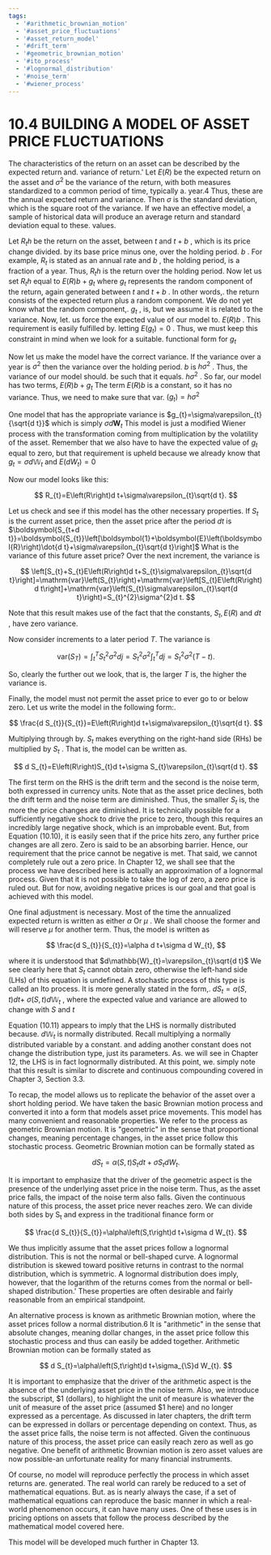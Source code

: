 ```yaml
---
tags:
  - '#arithmetic_brownian_motion'
  - '#asset_price_fluctuations'
  - '#asset_return_model'
  - '#drift_term'
  - '#geometric_brownian_motion'
  - '#ito_process'
  - '#lognormal_distribution'
  - '#noise_term'
  - '#wiener_process'
---
```

# 10.4 BUILDING A MODEL OF ASSET PRICE FLUCTUATIONS

The characteristics of the return on an asset can be described by the expected return and. variance of return.' Let $E(R)$ be the expected return on the asset and $\sigma^{2}$ be the variance of the return, with both measures standardized to a common period of time, typically a. year.4 Thus, these are the annual expected return and variance. Then $\sigma$ is the standard deviation, which is the square root of the variance. If we have an effective model, a sample of historical data will produce an average return and standard deviation equal to these. values.

Let $R_{t}h$ be the return on the asset, between $t$ and $t+b$ , which is its price change divided. by its base price minus one, over the holding period. $b$ . For example, $R_{t}$ is stated as an annual rate and $b$ , the holding period, is a fraction of a year. Thus, $R_{t}h$ is the return over the holding period. Now let us set $R_{t}h$ equal to $E(R)b+g_{t}$ where $g_{t}$ represents the random component of the return, again generated between $t$ and $t+b$ . In other words,. the return consists of the expected return plus a random component. We do not yet know what the random component,. $g_{t}$ , is, but we assume it is related to the variance. Now, let. us force the expected value of our model to. $E(R)b$ . This requirement is easily fulfilled by. letting $E\left(g_{t}\right)=0$ . Thus, we must keep this constraint in mind when we look for a suitable. functional form for $g_{t}$

Now let us make the model have the correct variance. If the variance over a year is $\sigma^{2}$ then the variance over the holding period. $b$ is $h\sigma^{2}$ . Thus, the variance of our model should. be such that it equals. $h\sigma^{2}$ . So far, our model has two terms, $E(R)b+g_{t}$ The term $E(R)b$ is a constant, so it has no variance. Thus, we need to make sure that var. $\left(g_{t}\right)=h\sigma^{2}$

One model that has the appropriate variance is $g_{t}=\sigma\varepsilon_{t}{\sqrt{d t}}$ which is simply $\sigma d\boldsymbol{W}_{t}$ This model is just a modified Wiener process with the transformation coming from multiplication by the volatility of the asset. Remember that we also have to have the expected value of $g_{t}$ equal to zero, but that requirement is upheld because we already know that $g_{t}=\sigma d\mathbb{W}_{t}$ and $E\left(d W_{t}\right)=0$

Now our model looks like this:

$$
R_{t}=E\left(R\right)d t+\sigma\varepsilon_{t}\sqrt{d t}.
$$

Let us check and see if this model has the other necessary properties. If $S_{t}$ is the current asset price, then the asset price after the period $d t$ is $\boldsymbol{S_{t+d t}}=\boldsymbol{S_{t}}\left[\boldsymbol{1}+\boldsymbol{E}\left(\boldsymbol{R}\right)\dot{d t}+\sigma\varepsilon_{t}\sqrt{d t}\right]$ What is the variance of this future asset price? Over the next increment, the variance is

$$
\left[S_{t}+S_{t}E\left(R\right)d t+S_{t}\sigma\varepsilon_{t}\sqrt{d t}\right]=\mathrm{var}\left(S_{t}\right)+\mathrm{var}\left[S_{t}E\left(R\right)d t\right]+\mathrm{var}\left(S_{t}\sigma\varepsilon_{t}\sqrt{d t}\right)=S_{t}^{2}\sigma^{2}d t.
$$

Note that this result makes use of the fact that the constants, $S_{t},E(R)$ and $d t$ , have zero variance.

Now consider increments to a later period $T.$ The variance is

$$
\mathrm{var}\left(S_{T}\right)=\int_{t}^{T}S_{t}^{2}\sigma^{2}d j=S_{t}^{2}\sigma^{2}\int_{t}^{T}d j=S_{t}^{2}\sigma^{2}\left(T-t\right).
$$

So, clearly the further out we look, that is, the larger $T$ is, the higher the variance is.

Finally, the model must not permit the asset price to ever go to or below zero. Let us write the model in the following form:.

$$
\frac{d S_{t}}{S_{t}}=E\left(R\right)d t+\sigma\varepsilon_{t}\sqrt{d t}.
$$

Multiplying through by. $S_{t}$ makes everything on the right-hand side (RHs) be multiplied by $S_{t}$ . That is, the model can be written as.

$$
d S_{t}=E\left(R\right)S_{t}d t+\sigma S_{t}\varepsilon_{t}\sqrt{d t}.
$$

The first term on the RHS is the drift term and the second is the noise term, both expressed in currency units. Note that as the asset price declines, both the drift term and the noise term are diminished. Thus, the smaller $S_{t}$ is, the more the price changes are diminished. It is technically possible for a sufficiently negative shock to drive the price to zero, though this requires an incredibly large negative shock, which is an improbable event. But, from Equation (10.10), it is easily seen that if the price hits zero, any further price changes are all zero. Zero is said to be an absorbing barrier. Hence, our requirement that the price cannot be negative is met. That said, we cannot completely rule out a zero price. In Chapter 12, we shall see that the process we have described here is actually an approximation of a lognormal process. Given that it is not possible to take the log of zero, a zero price is ruled out. But for now, avoiding negative prices is our goal and that goal is achieved with this model.

One final adjustment is necessary. Most of the time the annualized expected return is written as either $\alpha$ Or $\mu$ . We shall choose the former and will reserve $\mu$ for another term. Thus, the model is written as

$$
\frac{d S_{t}}{S_{t}}=\alpha d t+\sigma d W_{t},
$$

where it is understood that $d\mathbb{W}_{t}=\varepsilon_{t}\sqrt{d t}$ We see clearly here that $S_{t}$ cannot obtain zero, otherwise the left-hand side (LHs) of this equation is undefined. A stochastic process of this type is called an Ito process. It is more generally stated in the form,. $d S_{t}=\alpha\left(S,t\right)d t+$ $\sigma\left(S,t\right)d\mathbb{W}_{t}$ , where the expected value and variance are allowed to change with $S$ and $t$

Equation (10.11) appears to imply that the LHS is normally distributed because. $d\mathbb{W}_{t}$ is normally distributed. Recall multiplying a normally distributed variable by a constant. and adding another constant does not change the distribution type, just its parameters. As. we will see in Chapter 12, the LHS is in fact lognormally distributed. At this point, we. simply note that this result is similar to discrete and continuous compounding covered in Chapter 3, Section 3.3.

To recap, the model allows us to replicate the behavior of the asset over a short holding period. We have taken the basic Brownian motion process and converted it into a form that models asset price movements. This model has many convenient and reasonable properties. We refer to the process as geometric Brownian motion. It is "geometric" in the sense that proportional changes, meaning percentage changes, in the asset price follow this stochastic process. Geometric Brownian motion can be formally stated as

$$
d S_{t}=\alpha\left(S,t\right)S_{t}d t+\sigma S_{t}d W_{t}.
$$

It is important to emphasize that the driver of the geometric aspect is the presence of the underlying asset price in the noise term. Thus, as the asset price falls, the impact of the noise term also falls. Given the continuous nature of this process, the asset price never reaches zero. We can divide both sides by $\mathrm{S_{t}}$ and express in the traditional finance form or

$$
\frac{d S_{t}}{S_{t}}=\alpha\left(S,t\right)d t+\sigma d W_{t}.
$$

We thus implicitly assume that the asset prices follow a lognormal distribution. This is not the normal or bell-shaped curve. A lognormal distribution is skewed toward positive returns in contrast to the normal distribution, which is symmetric. A lognormal distribution does imply, however, that the logarithm of the returns comes from the normal or bell-shaped distribution.' These properties are often desirable and fairly reasonable from an empirical standpoint.

An alternative process is known as arithmetic Brownian motion, where the asset prices follow a normal distribution.6 It is "arithmetic" in the sense that absolute changes, meaning dollar changes, in the asset price follow this stochastic process and thus can easily be added together. Arithmetic Brownian motion can be formally stated as

$$
d S_{t}=\alpha\left(S,t\right)d t+\sigma_{\S}d W_{t}.
$$

It is important to emphasize that the driver of the arithmetic aspect is the absence of the underlying asset price in the noise term. Also, we introduce the subscript, $\$1$ (dollars), to highlight the unit of measure is whatever the unit of measure of the asset price (assumed $\$1$ here) and no longer expressed as a percentage. As discussed in later chapters, the drift term can be expressed in dollars or percentage depending on context. Thus, as the asset price falls, the noise term is not affected. Given the continuous nature of this process, the asset price can easily reach zero as well as go negative. One benefit of arithmetic Brownian motion is zero asset values are now possible-an unfortunate reality for many financial instruments.

Of course, no model will reproduce perfectly the process in which asset returns are. generated. The real world can rarely be reduced to a set of mathematical equations. But. as is nearly always the case, if a set of mathematical equations can reproduce the basic manner in which a real-world phenomenon occurs, it can have many uses. One of these uses is in pricing options on assets that follow the process described by the mathematical model covered here.

This model will be developed much further in Chapter 13.
